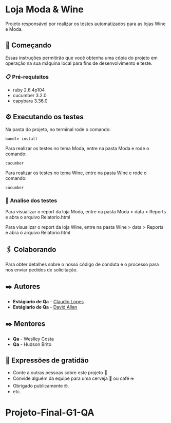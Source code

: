 
# Loja Moda & Wine

Projeto responsável por realizar os testes automatizados para as lojas Wine e Moda.

## 🚀 Começando

Essas instruções permitirão que você obtenha uma cópia do projeto em operação na sua máquina local para fins de desenvolvimento e teste.

### 📋 Pré-requisitos

* ruby 2.6.4p104
* cucumber 3.2.0
* capybara 3.36.0

## ⚙️ Executando os testes

Na pasta do projeto, no terminal rode o comando:

```
bundle install
```

Para realizar os testes no tema Moda, entre na pasta Moda e rode o comando:
```
cucumber
```

Para realizar os testes no tema Wine, entre na pasta Wine e rode o comando:

```
cucumber
```

### 🔩 Analise dos testes

Para visualizar o report da loja Moda, entre na pasta Moda > data > Reports e abra o arquivo Relatorio.html

Para visualizar o report da loja Wine, entre na pasta Wine > data > Reports e abra o arquivo Relatorio.html


## 🖇️ Colaborando

Para obter detalhes sobre o nosso código de conduta e o processo para nos enviar pedidos de solicitação.

## ✒️ Autores

* **Estágiario de Qa** - [Claudio Lopes](https://github.com/claudiolopes-wj)
* **Estágiario de Qa** - [David Allan](https://github.com/davidwebjump)

## ✒️ Mentores

* **Qa** - Weslley Costa
* **Qa** - Hudson Brito

## 🎁 Expressões de gratidão

* Conte a outras pessoas sobre este projeto 📢
* Convide alguém da equipe para uma cerveja 🍺 ou café ☕ 
* Obrigado publicamente 🤓.
* etc.
# Projeto-Final-G1-QA
